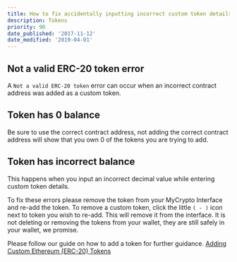 ```yaml
---
title: How to fix accidentally inputting incorrect custom token details
description: Tokens
priority: 90
date_published: '2017-11-12'
date_modified: '2019-04-01'
---
```


## Not a valid ERC-20 token error

A `Not a valid ERC-20 token` error can occur when an incorrect contract address was added as a custom token. 

## Token has 0 balance

Be sure to use the correct contract address, not adding the correct contract address will show that you own 0 of the tokens you are trying to add. 

## Token has incorrect balance

This happens when you input an incorrect decimal value while entering custom token details. 

To fix these errors please remove the token from your MyCrypto Interface and re-add the token. To remove a custom token, click the little `( - )` icon next to token you wish to re-add. This will remove it from the interface. It is not deleting or removing the tokens from your wallet, they are still safely in your wallet, we promise.

Please follow our guide on how to add a token for further guidance. [Adding Custom Ethereum (ERC-20) Tokens](/how-to/sending/sending-and-adding-tokens)
